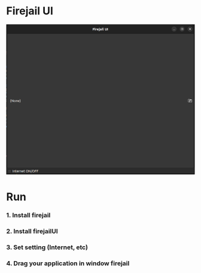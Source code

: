 # Firejail UI

![app1](./.github/pic.png)

# Run
### 1. Install firejail
### 2. Install firejailUI
### 3. Set setting (Internet, etc)
### 4. Drag your application in window firejail